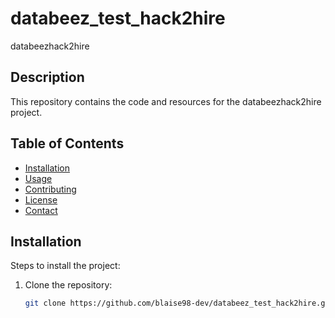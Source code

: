 # databeez_test_hack2hire
databeezhack2hire

## Description
This repository contains the code and resources for the databeezhack2hire project.
## Table of Contents
- [Installation](#installation)
- [Usage](#usage)
- [Contributing](#contributing)
- [License](#license)
- [Contact](#contact)

## Installation
Steps to install the project:
1. Clone the repository:
   ```sh
   git clone https://github.com/blaise98-dev/databeez_test_hack2hire.git
